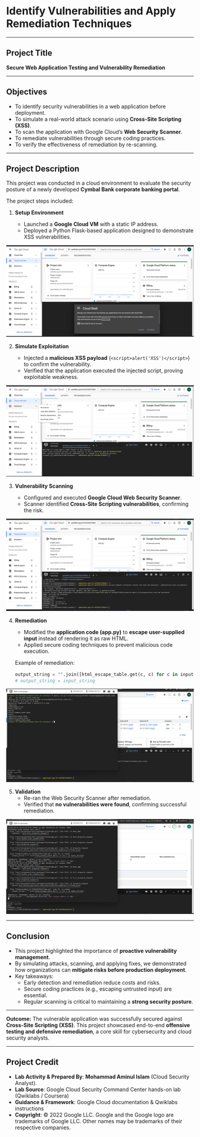 # Identify Vulnerabilities and Apply Remediation Techniques

---

## Project Title

**Secure Web Application Testing and Vulnerability Remediation**

---

## Objectives

- To identify security vulnerabilities in a web application before deployment.
- To simulate a real-world attack scenario using **Cross-Site Scripting (XSS)**.
- To scan the application with Google Cloud’s **Web Security Scanner**.
- To remediate vulnerabilities through secure coding practices.
- To verify the effectiveness of remediation by re-scanning.

---

## Project Description

This project was conducted in a cloud environment to evaluate the security posture of a newly developed **Cymbal Bank corporate banking portal**.

The project steps included:

1. **Setup Environment**

   - Launched a **Google Cloud VM** with a static IP address.
   - Deployed a Python Flask-based application designed to demonstrate XSS vulnerabilities.

![Identify vulnerabilities and remediation techniques](https://github.com/aminbiography/Google-Cloud-Cybersecurity-Professional-Certificate/blob/main/bar-graph-chart-image/Identify%20vulnerabilities%20and%20remediation%20techniques-01.png?raw=true)


2. **Simulate Exploitation**

   - Injected a **malicious XSS payload** (`<script>alert('XSS')</script>`) to confirm the vulnerability.
   - Verified that the application executed the injected script, proving exploitable weakness.

![Identify vulnerabilities and remediation techniques](https://github.com/aminbiography/Google-Cloud-Cybersecurity-Professional-Certificate/blob/main/bar-graph-chart-image/Identify%20vulnerabilities%20and%20remediation%20techniques-02.png)

3. **Vulnerability Scanning**

   - Configured and executed **Google Cloud Web Security Scanner**.
   - Scanner identified **Cross-Site Scripting vulnerabilities**, confirming the risk.

![Identify vulnerabilities and remediation techniques](https://github.com/aminbiography/Google-Cloud-Cybersecurity-Professional-Certificate/blob/main/bar-graph-chart-image/Identify%20vulnerabilities%20and%20remediation%20techniques-03.png)

4. **Remediation**

   - Modified the **application code (app.py)** to **escape user-supplied input** instead of rendering it as raw HTML.
   - Applied secure coding techniques to prevent malicious code execution.

   Example of remediation:

   ```python
   output_string = "".join([html_escape_table.get(c, c) for c in input_string])
   # output_string = input_string
   ```

![Identify vulnerabilities and remediation techniques](https://github.com/aminbiography/Google-Cloud-Cybersecurity-Professional-Certificate/blob/main/bar-graph-chart-image/Identify%20vulnerabilities%20and%20remediation%20techniques-04.png)

5. **Validation**
   - Re-ran the Web Security Scanner after remediation.
   - Verified that **no vulnerabilities were found**, confirming successful remediation.

![Identify vulnerabilities and remediation techniques](https://github.com/aminbiography/Google-Cloud-Cybersecurity-Professional-Certificate/blob/main/bar-graph-chart-image/Identify%20vulnerabilities%20and%20remediation%20techniques-05.png)

---

## Conclusion

- This project highlighted the importance of **proactive vulnerability management**.
- By simulating attacks, scanning, and applying fixes, we demonstrated how organizations can **mitigate risks before production deployment**.
- Key takeaways:
  - Early detection and remediation reduce costs and risks.
  - Secure coding practices (e.g., escaping untrusted input) are essential.
  - Regular scanning is critical to maintaining a **strong security posture**.

---

**Outcome:** The vulnerable application was successfully secured against **Cross-Site Scripting (XSS)**. This project showcased end-to-end **offensive testing and defensive remediation**, a core skill for cybersecurity and cloud security analysts.

---

## Project Credit
- **Lab Activity & Prepared By**: **Mohammad Aminul Islam** (Cloud Security Analyst).  
- **Lab Source**: Google Cloud Security Command Center hands-on lab (Qwiklabs / Coursera)  
- **Guidance & Framework**: Google Cloud documentation & Qwiklabs instructions  
- **Copyright**: © 2022 Google LLC. Google and the Google logo are trademarks of Google LLC. Other names may be trademarks of their respective companies.  
